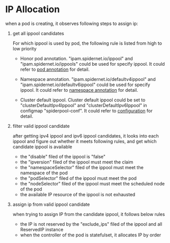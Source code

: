 # IP Allocation

when a pod is creating, it observes following steps to assign ip:

1. get all ippool candidates

    For which ippool is used by pod, the following rule is listed from high to low priority

    * Honor pod annotation. "ipam.spidernet.io/ippool" and "ipam.spidernet.io/ippools" could be used for specify ippool. It could refer to [pod annotation](./annotation.md) for detail.

    * Namespace annotation. "ipam.spidernet.io/defaultv4ippool" and "ipam.spidernet.io/defaultv6ippool" could be used for specify ippool. It could refer to [namespace annotation](./annotation.md) for detail.

    * Cluster default ippool.
    Cluster default ippool could be set to "clusterDefaultIpv4Ippool" and "clusterDefaultIpv6Ippool" in configmap "spiderpool-conf". It could refer to [configuration](./config.md) for detail.

2. filter valid ippool candidate

    after getting ipv4 ippool and ipv6 ippool candidates, it looks into each ippool and figure out whether it meets following rules, and get which candidate ippool is available

    * the "disable" filed of the ippool is "false"
    * the "ipversion" filed of the ippool must meet the claim
    * the "namespaceSelector" filed of the ippool must meet the namespace of the pod
    * the "podSelector" filed of the ippool must meet the pod
    * the "nodeSelector" filed of the ippool must meet the scheduled node of the pod
    * the available IP resource of the ippool is not exhausted

3. assign ip from valid ippool candidate

    when trying to assign IP from the candidate ippool, it follows below rules

    * the IP is not reserved by the "exclude_ips" filed of the ippool and all ReservedIP instance
    * when the controller of the pod is statefulset, it allocates IP by order
